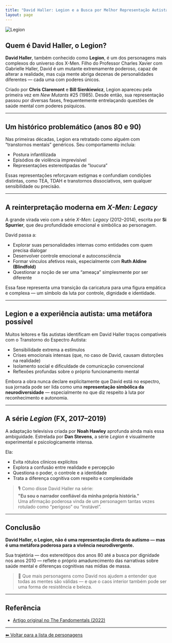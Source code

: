 ```yaml
---
title: "David Haller: Legion e a Busca por Melhor Representação Autista"
layout: page
---
```


![Legion](https://itxesco.github.io/imagens/autismo/legion.jpg)

## Quem é David Haller, o Legion?

**David Haller**, também conhecido como **Legion**, é um dos personagens mais complexos do universo dos X-Men. Filho do Professor Charles Xavier com Gabrielle Haller, David é um mutante extremamente poderoso, capaz de alterar a realidade, mas cuja mente abriga dezenas de personalidades diferentes — cada uma com poderes únicos.

Criado por **Chris Claremont** e **Bill Sienkiewicz**, Legion apareceu pela primeira vez em *New Mutants* #25 (1985). Desde então, sua representação passou por diversas fases, frequentemente entrelaçando questões de saúde mental com poderes psíquicos.

---

## Um histórico problemático (anos 80 e 90)

Nas primeiras décadas, Legion era retratado como alguém com “transtornos mentais” genéricos. Seu comportamento incluía:

- Postura infantilizada  
- Episódios de violência imprevisível  
- Representações estereotipadas de “loucura”  

Essas representações reforçavam estigmas e confundiam condições distintas, como TEA, TDAH e transtornos dissociativos, sem qualquer sensibilidade ou precisão.

---

## A reinterpretação moderna em *X-Men: Legacy*

A grande virada veio com a série *X-Men: Legacy* (2012–2014), escrita por **Si Spurrier**, que deu profundidade emocional e simbólica ao personagem.

David passa a:

- Explorar suas personalidades internas como entidades com quem precisa dialogar  
- Desenvolver controle emocional e autoconsciência  
- Formar vínculos afetivos reais, especialmente com **Ruth Aldine (Blindfold)**  
- Questionar a noção de ser uma “ameaça” simplesmente por ser diferente

Essa fase representa uma transição da caricatura para uma figura empática e complexa — um símbolo da luta por controle, dignidade e identidade.

---

## Legion e a experiência autista: uma metáfora possível

Muitos leitores e fãs autistas identificam em David Haller traços compatíveis com o Transtorno do Espectro Autista:

- Sensibilidade extrema a estímulos  
- Crises emocionais intensas (que, no caso de David, causam distorções na realidade)  
- Isolamento social e dificuldade de comunicação convencional  
- Reflexões profundas sobre o próprio funcionamento mental

Embora a obra nunca declare explicitamente que David está no espectro, sua jornada pode ser lida como uma **representação simbólica da neurodiversidade** — especialmente no que diz respeito à luta por reconhecimento e autonomia.

---

## A série *Legion* (FX, 2017–2019)

A adaptação televisiva criada por **Noah Hawley** aprofunda ainda mais essa ambiguidade. Estrelada por **Dan Stevens**, a série *Legion* é visualmente experimental e psicologicamente intensa.

Ela:

- Evita rótulos clínicos explícitos  
- Explora a confusão entre realidade e percepção  
- Questiona o poder, o controle e a identidade  
- Trata a diferença cognitiva com respeito e complexidade

> 🎙️ Como disse David Haller na série:  
> **"Eu sou o narrador confiável da minha própria história."**  
> Uma afirmação poderosa vinda de um personagem tantas vezes rotulado como “perigoso” ou “instável”.

---

## Conclusão

**David Haller, o Legion, não é uma representação direta do autismo — mas é uma metáfora poderosa para a vivência neurodivergente.**

Sua trajetória — dos estereótipos dos anos 80 até a busca por dignidade nos anos 2010 — reflete o próprio amadurecimento das narrativas sobre saúde mental e diferenças cognitivas nas mídias de massa.

> 🧠 Que mais personagens como David nos ajudem a entender que todas as mentes são válidas — e que o caos interior também pode ser uma forma de resistência e beleza.

---

## Referência

- [Artigo original no The Fandomentals (2022)](https://www.thefandomentals.com/legion-quest-for-better-representation/)

---

[⬅ Voltar para a lista de personagens](/pages/autismo/superherois.html)
